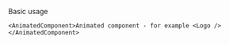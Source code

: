 Basic usage

```
<AnimatedComponent>Animated component - for example <Logo /></AnimatedComponent>
```

